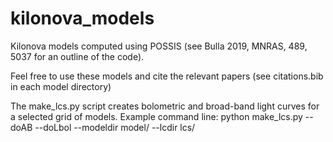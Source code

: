 # kilonova_models
Kilonova models computed using POSSIS (see Bulla 2019, MNRAS, 489, 5037 for an outline of the code).

Feel free to use these models and cite the relevant papers (see citations.bib in each model directory)

The make_lcs.py script creates bolometric and broad-band light curves for a selected grid of models. Example command line:
python make_lcs.py --doAB --doLbol --modeldir model/ --lcdir lcs/
